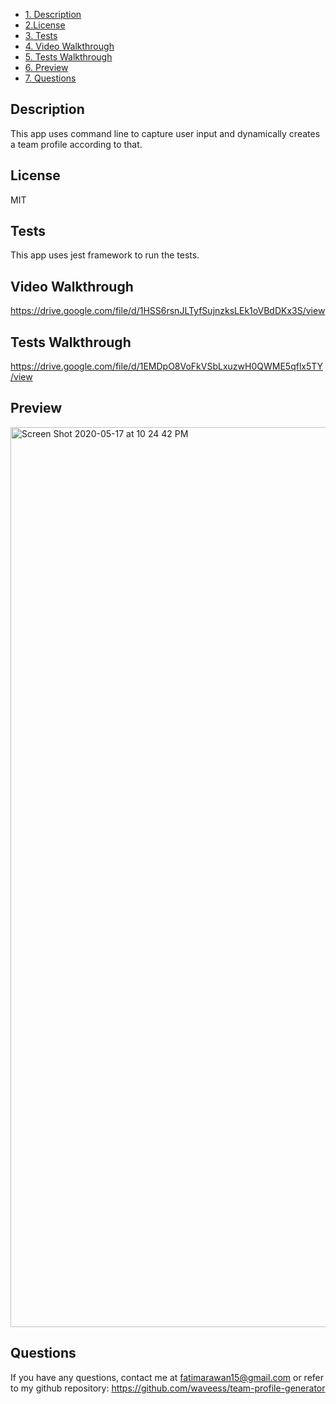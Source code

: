  * [1. Description](#1-description)
 * [2.License](#2license)
 * [3. Tests](#3-tests)
 * [4. Video Walkthrough](#4-video-walkthrough)
 * [5. Tests Walkthrough](#5-tests-walkthrough)
 * [6. Preview](#6-preview)
 * [7. Questions](#7-questions)


##  Description

This app uses command line to capture user input and dynamically creates a team profile according to that.


## License

MIT


##  Tests

This app uses jest framework to run the tests.


##  Video Walkthrough
https://drive.google.com/file/d/1HSS6rsnJLTyfSujnzksLEk1oVBdDKx3S/view


##  Tests Walkthrough
https://drive.google.com/file/d/1EMDpO8VoFkVSbLxuzwH0QWME5qflx5TY/view


##  Preview
<img width="1440" alt="Screen Shot 2020-05-17 at 10 24 42 PM" src="https://user-images.githubusercontent.com/61710672/82177046-4c87cb80-988d-11ea-9384-af4f128f1028.png">




##  Questions
If you have any questions, contact me at fatimarawan15@gmail.com or refer to my github repository: https://github.com/waveess/team-profile-generator

